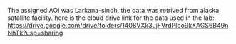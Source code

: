 The assigned AOI was Larkana-sindh, the data was retrived from alaska satallite facility. here is the cloud drive link for the data used in the lab: https://drive.google.com/drive/folders/1408VXk3ujFVrdPlbo9kXAGS6B49nNhTk?usp=sharing
